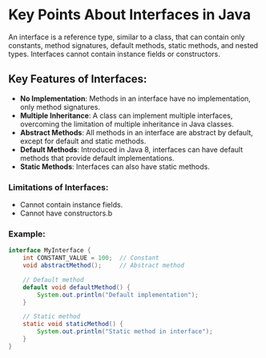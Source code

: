 # Key Points About Interfaces in Java

An interface is a reference type, similar to a class, that can contain only constants, method signatures, default methods, static methods, and nested types. Interfaces cannot contain instance fields or constructors.

## Key Features of Interfaces:

- **No Implementation**: Methods in an interface have no implementation, only method signatures.
- **Multiple Inheritance**: A class can implement multiple interfaces, overcoming the limitation of multiple inheritance in Java classes.
- **Abstract Methods**: All methods in an interface are abstract by default, except for default and static methods.
- **Default Methods**: Introduced in Java 8, interfaces can have default methods that provide default implementations.
- **Static Methods**: Interfaces can also have static methods.

### Limitations of Interfaces:
- Cannot contain instance fields.
- Cannot have constructors.b

### Example:

```java
interface MyInterface {
    int CONSTANT_VALUE = 100;  // Constant
    void abstractMethod();     // Abstract method

    // Default method
    default void defaultMethod() {
        System.out.println("Default implementation");
    }

    // Static method
    static void staticMethod() {
        System.out.println("Static method in interface");
    }
}
```